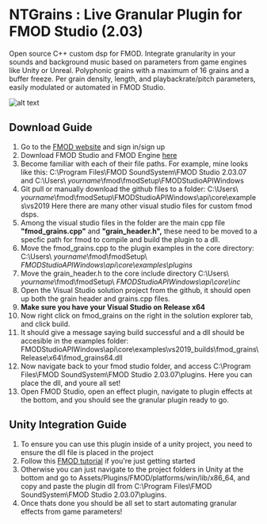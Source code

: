 # NTGrains : Live Granular Plugin for FMOD Studio  (2.03)

Open source C++ custom dsp for FMOD. Integrate granularity in your sounds and background music based on parameters from game engines like Unity or Unreal. Polyphonic grains with a maximum of 16 grains and a buffer freeze. Per grain density, length, and playbackrate/pitch parameters, easily modulated or automated in FMOD Studio.

![alt text](https://i.imgur.com/kOl4Kpf.png)

## Download Guide
1. Go to the [FMOD website](https://www.fmod.com/ "FMOD Homepage") and sign in/sign up
2. Download FMOD Studio and FMOD Engine [here](https://www.fmod.com/download "download page")
3. Become familiar with each of their file paths. For example, mine looks like this:
C:\Program Files\FMOD SoundSystem\FMOD Studio 2.03.07
and
C:\Users\ *yourname*\fmod\fmodSetup\FMODStudioAPIWindows
4. Git pull or manually download the github files to a folder:
C:\Users\ *yourname*\fmod\fmodSetup\FMODStudioAPIWindows\api\core\examples\vs2019
Here there are many other visual studio files for custom fmod dsps.
5. Among the visual studio files in the folder are the main cpp file **"fmod_grains.cpp"** and **"grain_header.h",** these need to be moved to a specfic path for fmod to compile and build the plugin to a dll.
6. Move the fmod_grains.cpp to the plugin examples in the core directory: C:\Users\ *yourname*\fmod\fmodSetup\ *FMODStudioAPIWindows\api\core\examples\plugins*
7. Move the grain_header.h to the core include directory C:\Users\ *yourname*\fmod\fmodSetup\ *FMODStudioAPIWindows\api\core\inc*
8. Open the Visual Studio solution project from the github, it should open up both the grain header and grains.cpp files.
9. **Make sure you have your Visual Studio on Release x64**
10. Now right click on fmod_grains on the right in the solution explorer tab, and click build.
11. It should give a message saying build successful and a dll should be accesible in the examples folder: FMODStudioAPIWindows\api\core\examples\vs2019\_builds\fmod_grains\Release\x64\fmod_grains64.dll
12. Now navigate back to your fmod studio folder, and access C:\Program Files\FMOD SoundSystem\FMOD Studio 2.03.07\plugins. Here you can place the dll, and youre all set!
13. Open FMOD Studio, open an effect plugin, navigate to plugin effects at the bottom, and you should see the granular plugin ready to go.

## Unity Integration Guide
1. To ensure you can use this plugin inside of a unity project, you need to ensure the dll file is placed in the project
2. Follow this [FMOD tutorial]("https://www.fmod.com/docs/2.00/unity/integration-tutorial.html") if you're just getting started 
3. Otherwise you can just navigate to the project folders in Unity at the bottom and go to Assets/Plugins/FMOD/platforms/win/lib/x86_64, and copy and paste the plugin dll from C:\Program Files\FMOD SoundSystem\FMOD Studio 2.03.07\plugins.
4. Once thats done you should be all set to start automating granular effects from game parameters! 
